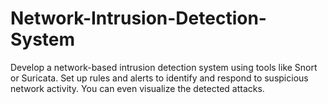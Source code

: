 # Network-Intrusion-Detection-System
Develop a network-based intrusion detection system  using tools like Snort or Suricata. Set up rules and alerts  to identify and respond to suspicious network activity.  You can even visualize the detected attacks.
